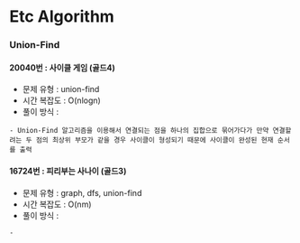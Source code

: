 # Etc Algorithm

### Union-Find

#### 20040번 : 사이클 게임 (골드4)
  * 문제 유형 : union-find
  * 시간 복잡도 : O(nlogn)
  * 풀이 방식 :
  ```
  - Union-Find 알고리즘을 이용해서 연결되는 점을 하나의 집합으로 묶어가다가 만약 연결할려는 두 점의 최상위 부모가 같을 경우 사이클이 형성되기 때문에 사이클이 완성된 현재 순서를 출력
  ```

#### 16724번 : 피리부는 사나이 (골드3)
  * 문제 유형 : graph, dfs, union-find
  * 시간 복잡도 : O(nm)
  * 풀이 방식 : 
  ```
  - 
  ``` 
